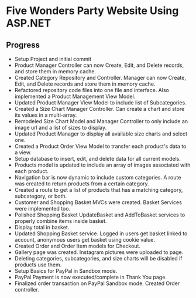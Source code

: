 # Five Wonders Party Website Using ASP.NET

## Progress
* Setup Project and initial commit
* Product Manager Controller can now Create, Edit, and Delete records, and store them in memory cache.
* Created Category Repository and Controller. Manager can now Create, Edit, and Delete records and store them in memory cache.
* Refactored repository code files into one file and interface. Also implemented a Product Management View Model.
* Updated Product Manager View Model to include list of Subcategories.
* Created a Size Chart Manager Controller. Can create a chart and store its values in a multi-array.
* Remodeled Size Chart Model and Manager Controller to only include an image url and a list of sizes to display.
* Updated Product Manager to display all available size charts and select one.
* Created a Product Order View Model to transfer each product's data to a view.
* Setup database to insert, edit, and delete data for all current models.
* Products model is updated to include an array of images associated with each product.
* Navigation bar is now dynamic to include custom categories. A route was created to return products from a certain category.
* Created a route to get a list of products that has a matching category, subcategory, or both.
* Customer and Shopping Basket MVCs were created. Basket Services were implemented too.
* Polished Shopping Basket UpdateBasket and AddToBasket services to properly combine items inside basket.
* Display total in basket.
* Updated Shopping Basket service. Logged in users get basket linked to account, anonymous users get basket using cookie value.
* Created Order and Order Item models for Checkout.
* Gallery page was created. Instagram pictures were uploaded to page.
* Deleting categories, subcategories, and size charts will be disabled if products use them.
* Setup Basics for PayPal in Sandbox mode.
* PayPal Payment is now executed/complete in Thank You page.
* Finalized order transaction on PayPal Sandbox mode. Created Order controller.